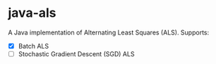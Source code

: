 # java-als
A Java implementation of Alternating Least Squares (ALS).
Supports:

- [x] Batch ALS
- [ ] Stochastic Gradient Descent (SGD) ALS 
